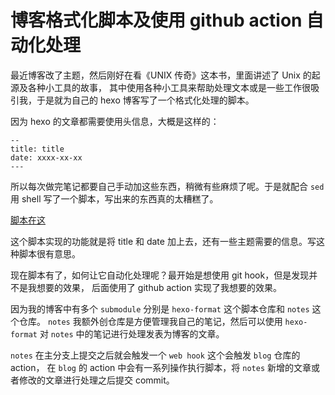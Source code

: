 # 博客格式化脚本及使用 github action 自动化处理

最近博客改了主题，然后刚好在看《UNIX 传奇》这本书，里面讲述了 Unix 的起源及各种小工具的故事，
其中使用各种小工具来帮助处理文本或是一些工作很吸引我，于是就为自己的 hexo 博客写了一个格式化处理的脚本。

因为 hexo 的文章都需要使用头信息，大概是这样的：

```
--
title: title
date: xxxx-xx-xx
---
```

所以每次做完笔记都要自己手动加这些东西，稍微有些麻烦了呢。于是就配合 `sed` 用 shell 写了一个脚本，写出来的东西真的太糟糕了。

[脚本在这](https://github.com/Xunop/hexo-format)

这个脚本实现的功能就是将 title 和 date 加上去，还有一些主题需要的信息。写这种脚本很有意思。

现在脚本有了，如何让它自动化处理呢？最开始是想使用 git hook，但是发现并不是我想要的效果，
后面使用了 github action 实现了我想要的效果。

因为我的博客中有多个 `submodule` 分别是 `hexo-format` 这个脚本仓库和 `notes` 这个仓库。
`notes` 我额外创仓库是方便管理我自己的笔记，然后可以使用 `hexo-format` 对 `notes` 中的笔记进行处理发表为博客的文章。

`notes` 在主分支上提交之后就会触发一个 `web hook` 这个会触发 `blog` 仓库的 action，
在 `blog` 的 action 中会有一系列操作执行脚本，将 `notes` 新增的文章或者修改的文章进行处理之后提交 commit。
